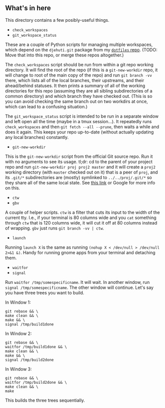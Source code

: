## What's in here ##

This directory contains a few posibly-useful things.

  * `check_workspaces`
  * `git_workspace_status`

These are a couple of Python scripts for managing multiple
workspaces, which depend on the `djehuti.git` package from my
[`dotfiles` repo][dotfiles]. (TODO: Move that into this repo, or merge these
repos altogether.)

The `check_workspaces` script should be run from within a git repo
working directory. It will find the root of the repo (if this is a
`git-new-workdir` repo, it will change to root of the main copy of the
repo) and run `git branch -vv` there, which lists all of the local
branches, their upstreams, and their ahead/behind statuses. It then
prints a summary of all of the working directories for this repo
(assuming they are all sibling subdirectories of a common directory)
and which branch they have checked out. (This is so you can avoid
checking the same branch out on two workdirs at once, which can lead
to a confusing situation.)

The `git_workspace_status` script is intended to be run in a separate
window and left open all the time (maybe in a tmux session...). It
repeatedly runs `check_workspaces` and then `git fetch --all --prune`,
then waits a while and does it again. This keeps your repo up-to-date
(without actually updating any local branches) constantly.

  * `git-new-workdir`

This is the `git-new-workdir` script from the official Git source
repo. Run it with no arguments to see its usage. tl;dr: cd to the
parent of your project repo and run `git-new-workdir proj proj2 master`
and it will create a `proj2` working directory (with `master` checked out
on it) that is a peer of `proj`, and its `.git/*` subdirectories are
(mostly) symlinked to `../../proj/.git/*` so they share all of the same
local state. See [this link][gnw] or Google for more info on this.

  * `ctw`
  * `gbv`

A couple of helper scripts. `ctw` is a filter that cuts its input to
the width of the current tty. I.e., if your terminal is 80 columns
wide and you `cat` something through `ctw` that is 120 columns wide,
it will cut it off at 80 columns instead of wrapping. `gbv` just runs
`git branch -vv | ctw`.

  * `launch`

Running `launch X` is the same as running
`(nohup X < /dev/null > /dev/null 2>&1 &)`.
Handy for running gnome apps from your terminal and detaching them.

  * `waitfor`
  * `signal`

Run `waitfor /tmp/somespecificname`. It will wait. In another window,
run `signal /tmp/somespecificname`. The other window will continue.
Let's say you have three trees you want to build.

In Window 1:

    git rebase && \
    make clean && \
    make && \
    signal /tmp/build1done

In Window 2:

    git rebase && \
    waitfor /tmp/build1done && \
    make clean && \
    make && \
    signal /tmp/build2done

In Window 3:

    git rebase && \
    waitfor /tmp/build2done && \
    make clean && \
    make

This builds the three trees sequentially.

[gnw]: http://nuclearsquid.com/writings/git-new-workdir/
[dotfiles]: https://github.com/djehuti/dotfiles
